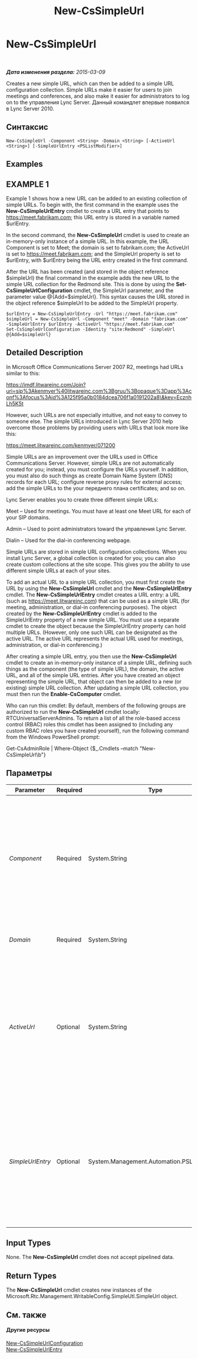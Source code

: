 ﻿---
title: New-CsSimpleUrl
TOCTitle: New-CsSimpleUrl
ms:assetid: 0dcf919e-9896-4428-8f12-0fc611661fa8
ms:mtpsurl: https://technet.microsoft.com/ru-ru/library/Gg398180(v=OCS.15)
ms:contentKeyID: 49308934
ms.date: 05/19/2016
mtps_version: v=OCS.15
ms.translationtype: HT
---

# New-CsSimpleUrl

 

_**Дата изменения раздела:** 2015-03-09_

Creates a new simple URL, which can then be added to a simple URL configuration collection. Simple URLs make it easier for users to join meetings and conferences, and also make it easier for administrators to log on to the управления Lync Server. Данный командлет впервые появился в Lync Server 2010.

## Синтаксис

    New-CsSimpleUrl -Component <String> -Domain <String> [-ActiveUrl <String>] [-SimpleUrlEntry <PSListModifier>]

## Examples

## EXAMPLE 1

Example 1 shows how a new URL can be added to an existing collection of simple URLs. To begin with, the first command in the example uses the **New-CsSimpleUrlEntry** cmdlet to create a URL entry that points to https://meet.fabrikam.com; this URL entry is stored in a variable named $urlEntry.

In the second command, the **New-CsSimpleUrl** cmdlet is used to create an in-memory-only instance of a simple URL. In this example, the URL Component is set to Meet; the domain is set to fabrikam.com; the ActiveUrl is set to https://meet.fabrikam.com; and the SimpleUrl property is set to $urlEntry, with $urlEntry being the URL entry created in the first command.

After the URL has been created (and stored in the object reference $simpleUrl) the final command in the example adds the new URL to the simple URL collection for the Redmond site. This is done by using the **Set-CsSimpleUrlConfiguration** cmdlet, the SimpleUrl parameter, and the parameter value @{Add=$simpleUrl}. This syntax causes the URL stored in the object reference $simpleUrl to be added to the SimpleUrl property.

    $urlEntry = New-CsSimpleUrlEntry -Url "https://meet.fabrikam.com"
    $simpleUrl = New-CsSimpleUrl -Component "meet" -Domain "fabrikam.com" -SimpleUrlEntry $urlEntry -ActiveUrl "https://meet.fabrikam.com"
    Set-CsSimpleUrlConfiguration -Identity "site:Redmond" -SimpleUrl @{Add=$simpleUrl}

## Detailed Description

In Microsoft Office Communications Server 2007 R2, meetings had URLs similar to this:

https://imdf.litwareinc.com/Join?uri=sip%3Akenmyer%40litwareinc.com%3Bgruu%3Bopaque%3Dapp%3Aconf%3Afocus%3Aid%3A125f95a0b0184dcea706f1a0191202a8\&key=EcznhLh5K5t

However, such URLs are not especially intuitive, and not easy to convey to someone else. The simple URLs introduced in Lync Server 2010 help overcome those problems by providing users with URLs that look more like this:

https://meet.litwareinc.com/kenmyer/071200

Simple URLs are an improvement over the URLs used in Office Communications Server. However, simple URLs are not automatically created for you; instead, you must configure the URLs yourself. In addition, you must also do such things as create Domain Name System (DNS) records for each URL; configure reverse proxy rules for external access; add the simple URLs to the your переднего плана certificates; and so on.

Lync Server enables you to create three different simple URLs:

Meet – Used for meetings. You must have at least one Meet URL for each of your SIP domains.

Admin – Used to point administrators toward the управления Lync Server.

Dialin – Used for the dial-in conferencing webpage.

Simple URLs are stored in simple URL configuration collections. When you install Lync Server, a global collection is created for you; you can also create custom collections at the site scope. This gives you the ability to use different simple URLs at each of your sites.

To add an actual URL to a simple URL collection, you must first create the URL by using the **New-CsSimpleUrl** cmdlet and the **New-CsSimpleUrlEntry** cmdlet. The **New-CsSimpleUrlEntry** cmdlet creates a URL entry: a URL (such as https://meet.litwareinc.com) that can be used as a simple URL (for meeting, administration, or dial-in conferencing purposes). The object created by the **New-CsSimpleUrlEntry** cmdlet is added to the SimpleUrlEntry property of a new simple URL. You must use a separate cmdlet to create the object because the SimpleUrlEntry property can hold multiple URLs. (However, only one such URL can be designated as the active URL. The active URL represents the actual URL used for meetings, administration, or dial-in conferencing.)

After creating a simple URL entry, you then use the **New-CsSimpleUrl** cmdlet to create an in-memory-only instance of a simple URL, defining such things as the component (the type of simple URL), the domain, the active URL, and all of the simple URL entries. After you have created an object representing the simple URL, that object can then be added to a new (or existing) simple URL collection. After updating a simple URL collection, you must then run the **Enable-CsComputer** cmdlet.

Who can run this cmdlet: By default, members of the following groups are authorized to run the **New-CsSimpleUrl** cmdlet locally: RTCUniversalServerAdmins. To return a list of all the role-based access control (RBAC) roles this cmdlet has been assigned to (including any custom RBAC roles you have created yourself), run the following command from the Windows PowerShell prompt:

Get-CsAdminRole | Where-Object {$\_.Cmdlets –match "New-CsSimpleUrl\\b"}

## Параметры


<table>
<colgroup>
<col style="width: 25%" />
<col style="width: 25%" />
<col style="width: 25%" />
<col style="width: 25%" />
</colgroup>
<thead>
<tr class="header">
<th>Parameter</th>
<th>Required</th>
<th>Type</th>
<th>Description</th>
</tr>
</thead>
<tbody>
<tr class="odd">
<td><p><em>Component</em></p></td>
<td><p>Required</p></td>
<td><p>System.String</p></td>
<td><p>Indicates the type of simple URL being created. Valid values are:</p>
<p>Meet – URL used for managing meetings.</p>
<p>Admin – URL that points to the управления Lync Server.</p>
<p>Dialin – URL used for dial-in conferencing.</p>
<p>For example: -Component &quot;Meet&quot;.</p></td>
</tr>
<tr class="even">
<td><p><em>Domain</em></p></td>
<td><p>Required</p></td>
<td><p>System.String</p></td>
<td><p>SIP domain for the simple URL. For example: -Domain &quot;litwareinc.com&quot;.</p></td>
</tr>
<tr class="odd">
<td><p><em>ActiveUrl</em></p></td>
<td><p>Optional</p></td>
<td><p>System.String</p></td>
<td><p>Indicates the URL that is actually to be accessed by users. The SimpleUrlEntry property can contain multiple URLs, but only one of those URLs can be active at a given time. An error will occur if you try to set the ActiveUrl to a value not found in the SimpleUrlEntry property.</p>
<p>To assign an active URL, simply use the URL itself as the parameter value. For example: -ActiveUrl https://meet.litwareinc.com&quot;.</p></td>
</tr>
<tr class="even">
<td><p><em>SimpleUrlEntry</em></p></td>
<td><p>Optional</p></td>
<td><p>System.Management.Automation.PSListModifier</p></td>
<td><p>Collection of URLs for the specified component. For example, both https://meet.litwareinc.com and https://litwareinc.com/meet might be configured as URL entries for the Meet component. However, only one of those URLs can be (and must be) configured as the active URL.</p>
<p>Simple URL entries must be created by using the <strong>New-CsSimpleUrlEntry</strong> cmdlet.</p></td>
</tr>
</tbody>
</table>


## Input Types

None. The **New-CsSimpleUrl** cmdlet does not accept pipelined data.

## Return Types

The **New-CsSimpleUrl** cmdlet creates new instances of the Microsoft.Rtc.Management.WritableConfig.SimpleUtl.SimpleUrl object.

## См. также

#### Другие ресурсы

[New-CsSimpleUrlConfiguration](new-cssimpleurlconfiguration.md)  
[New-CsSimpleUrlEntry](new-cssimpleurlentry.md)

